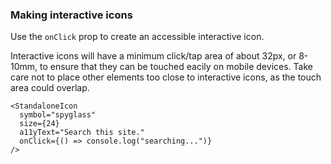 ### Making interactive icons

Use the `onClick` prop to create an accessible interactive icon.

Interactive icons will have a minimum click/tap area of about 32px, or 8-10mm, to ensure that they can be touched eacily on 
mobile devices. Take care not to place other elements too close to interactive icons, as the touch area could overlap. 

```
<StandaloneIcon 
  symbol="spyglass" 
  size={24}
  a11yText="Search this site." 
  onClick={() => console.log("searching...")}
/>
```
